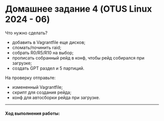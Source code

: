 # Домашнее задание 4 (OTUS Linux 2024 - 06)

Что нужно сделать?
 - добавить в Vagrantfile еще дисков;
 - сломать/починить raid;
 - собрать R0/R5/R10 на выбор;
 - прописать собранный рейд в конф, чтобы рейд собирался при загрузке;
 - создать GPT раздел и 5 партиций.

На проверку отправьте:
 - измененный Vagrantfile;
 - скрипт для создания рейда;
 - конф для автосборки рейда при загрузке.

------

#### Ход выполнения работы:


